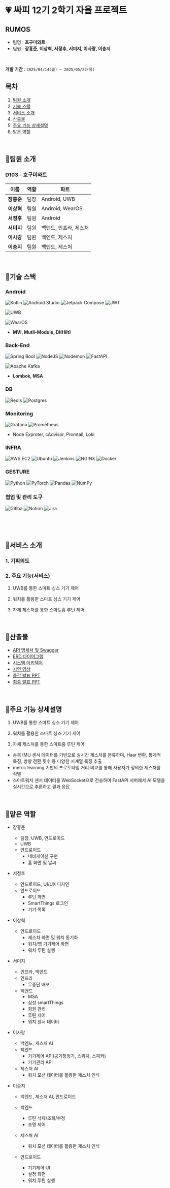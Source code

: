 
![]()


# 💗 **싸피 12기 2학기 자율 프로젝트**
## RUMOS
- 팀명 : **호구미와트**
- 팀원 : **장홍준, 이상혁, 서정후, 서미지, 이사랑, 이승지**

</br>

**개발 기간** : `2025/04/14(월) ~ 2025/05/22(목)`



## 목차
1. [팀원 소개](#팀원-소개)
2. [기술 스택](#기술-스택)
3. [서비스 소개](#서비스-소개)
4. [산출물](#산출물)
5. [주요 기능 상세설명](#주요-기능-상세설명)
6. [맡은 역할](#맡은-역할)

</br>


## 📌팀원 소개
### D103 - 호구미와트

| 이름    | 역할  |  파트 |
| ------ | ------ |  ---|
| **장홍준**  | 팀장 |  Android, UWB |   
| **이상혁** | 팀원 |  Android, WearOS |      
| **서정후** |  팀원 |  Android |     
| **서미지** | 팀원 |  백엔드, 인프라, 제스처 |  
| **이사랑** | 팀원 | 백엔드, 제스처  |  
 | **이승지** | 팀원 | 백엔드, 제스처 |  

<br>

## 📌기술 스택

### Android
![Kotlin](https://img.shields.io/badge/kotlin-%237F52FF.svg?style=for-the-badge&logo=kotlin&logoColor=white)
![Android Studio](https://img.shields.io/badge/Android%20Studio-3DDC84?style=for-the-badge&logo=Android%20Studio&logoColor=white)
![Jetpack Compose](https://img.shields.io/badge/Jetpack_Compose-4285F4?style=for-the-badge&logo=jetpackcompose&logoColor=white)
![JWT](https://img.shields.io/badge/JWT-black?style=for-the-badge&logo=JSON%20web%20tokens)

![UWB](https://img.shields.io/badge/UWB-3E4784?style=for-the-badge&logo=uwb&logoColor=white)

![WearOS](https://img.shields.io/badge/WearOS-4285F4?style=for-the-badge&logo=WearOS&logoColor=white)

- **MVI, Mutli-Module, DI(Hilt)**



### Back-End
![Spring Boot](https://img.shields.io/badge/Spring%20Boot-6DB33F?style=for-the-badge&logo=springboot&logoColor=white)
![NodeJS](https://img.shields.io/badge/node.js-6DA55F?style=for-the-badge&logo=node.js&logoColor=white)
![Nodemon](https://img.shields.io/badge/NODEMON-%23323330.svg?style=for-the-badge&logo=nodemon&logoColor=%BBDEAD)
![FastAPI](https://img.shields.io/badge/FastAPI-005571?style=for-the-badge&logo=fastapi)

![Apache Kafka](https://img.shields.io/badge/Apache%20Kafka-000?style=for-the-badge&logo=apachekafka)

- **Lombok, MSA**

### DB
![Redis](https://img.shields.io/badge/redis-%23DD0031.svg?style=for-the-badge&logo=redis&logoColor=white)
![Postgres](https://img.shields.io/badge/postgres-%23316192.svg?style=for-the-badge&logo=postgresql&logoColor=white)

### Monitoring
![Grafana](https://img.shields.io/badge/grafana-%23F46800.svg?style=for-the-badge&logo=grafana&logoColor=white)
![Prometheus](https://img.shields.io/badge/Prometheus-E6522C?style=for-the-badge&logo=Prometheus&logoColor=white)

- Node Exproter, cAdvisor, Promtail, Loki

### INFRA
![AWS EC2](https://img.shields.io/badge/AWS%20EC2-ff9900?style=for-the-badge&logo=amazonec2&logoColor=white)
![Ubuntu](https://img.shields.io/badge/Ubuntu-E95420?style=for-the-badge&logo=ubuntu&logoColor=white)
![Jenkins](https://img.shields.io/badge/Jenkins-D24939?style=for-the-badge&logo=Jenkins&logoColor=white)
![NGINX](https://img.shields.io/badge/Nginx-009639?logo=nginx&logoColor=white&style=for-the-badge)
![Docker](https://img.shields.io/badge/docker-%230db7ed.svg?style=for-the-badge&logo=docker&logoColor=white)

### GESTURE

![Python](https://img.shields.io/badge/python-3670A0?style=for-the-badge&logo=python&logoColor=ffdd54)
![PyTorch](https://img.shields.io/badge/PyTorch-%23EE4C2C.svg?style=for-the-badge&logo=PyTorch&logoColor=white)
![Pandas](https://img.shields.io/badge/pandas-%23150458.svg?style=for-the-badge&logo=pandas&logoColor=white)
![NumPy](https://img.shields.io/badge/numpy-%23013243.svg?style=for-the-badge&logo=numpy&logoColor=white)

### 협업 및 관리 도구

![Gitlba](https://img.shields.io/badge/gitlab-fc6d26?style=for-the-badge&logo=gitlab&logoColor=white)
![Notion](https://img.shields.io/badge/Notion-%23000000.svg?style=for-the-badge&logo=notion&logoColor=white)
![Jira](https://img.shields.io/badge/jira-%230A0FFF.svg?style=for-the-badge&logo=jira&logoColor=white)


&nbsp;


</br>

## 📌서비스 소개

### 1. 기획의도



### 2. 주요 기능(서비스)

1. UWB를 통한 스마트 싱스 기기 제어

2. 워치를 활용한 스마트 싱스 기기 제어 

3. 자체 제스처를 통한 스마트홈 루틴 제어







<br>

## 📌산출물 
- [API 명세서 및 Swagger]()
- [ERD 다이어그램](docs/Lumos-ERD.png)
- [시스템 아키텍처]()
- [시연 영상](https://www.youtube.com/watch?v=rohFAwGDQHM)
- [중간 발표 PPT]()
- [최종 발표 PPT]()


<br>

## 📌주요 기능 상세설명

1. UWB를 통한 스마트 싱스 기기 제어

2. 워치를 활용한 스마트 싱스 기기 제어 

3. 자체 제스처를 통한 스마트홈 루틴 제어

- 손목 IMU 센서 데이터를 기반으로 실시간 제스처를 분류하며, Haar 변환, 통계적 특징, 방향 전환 횟수 등 다양한 시계열 특징 추출
- metric learning 기반의 프로토타입 거리 비교를 통해 사용자가 정의한 제스처를 식별
- 스마트워치 센서 데이터를 WebSocket으로 전송하여 FastAPI 서버에서 AI 모델을 실시간으로 추론하고 결과 응답


<br>

## 📌맡은 역할

- 장홍준
  - 팀장, UWB, 안드로이드
  - UWB
  - 안드로이드
    - 네비게이션 구현
    - 홈 화면 및 날씨


- 서정후
  - 안드로이드, UI/UX 디자인
  - 안드로이드
    - 루틴 화면
    - SmartThings 로그인
    - 기기 목록 

- 이상혁
  - 안드로이드
    - 제스처 화면 및 워치 동기화
    - 워치/앱 기기제어 화면
    - 워치 루틴 실행 



- 서미지
  - 인프라, 백엔드
  - 인프라
    - 무중단 배포
  - 백엔드
    - MSA
    - 삼성 smartThings
    - 회원 관리
    - 루틴 제어
    - 워치 센서 데이터

- 이사랑
    - 백엔드, 제스처 AI
    - 백엔드
      - 기기제어 API(공기청정기, 스위치, 스피커)
      - 기기관리 API 
    - 제스처 AI
      - 워치 모션 데이터를 활용한 제스처 인식

- 이승지
    - 백엔드, 제스처 AI, 안드로이드
    - 백엔드
      - 루틴 삭제/조회/수정
      - 조명 제어

    - 제스처 AI
       - 워치 모션 데이터를 활용한 제스처 인식
    - 안드로이드
        - 기기제어 UI
        - 설정 화면
        - 워치 루틴 실행


<br>
